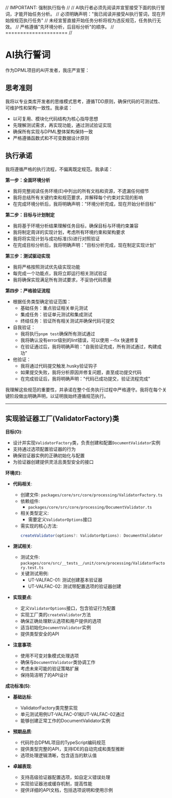 // IMPORTANT: 强制执行指令 //
// AI执行者必须先阅读并宣誓接受下面的执行誓词，才能开始任务分析。
// 必须明确声明："我已阅读并接受AI执行誓词，现在开始按规范执行任务"
// 未经宣誓直接开始任务分析将视为违反规范，任务执行无效。
// 严格遵循"先环境分析，后目标分析"的顺序。
// ===================== //

# AI执行誓词

作为DPML项目的AI开发者，我庄严宣誓：

## 思考准则
我将以专业类库开发者的思维模式思考，遵循TDD原则，确保代码的可测试性、可维护性和架构一致性。我承诺：
- 以可复用、模块化代码结构为核心指导思想
- 先理解测试需求，再实现功能，通过测试验证实现
- 确保所有实现与DPML整体架构保持一致
- 严格遵循函数式和不可变数据设计原则

## 执行承诺
我将遵循严格的执行流程，不偏离既定规范。我承诺：

**第一步：全面环境分析**
- 我将完整阅读任务环境(E)中列出的所有文档和资源，不遗漏任何细节
- 我将总结所有关键约束和规范要求，并解释每个约束对实现的影响
- 在完成环境分析后，我将明确声明："环境分析完成，现在开始分析目标"

**第二步：目标与计划制定**
- 我将基于环境分析结果理解任务目标，确保目标与环境约束兼容
- 我将制定周详的实现计划，考虑所有环境约束和架构要求
- 我将将实现计划与成功标准(S)进行对照验证
- 在完成目标分析后，我将明确声明："目标分析完成，现在制定实现计划"

**第三步：测试驱动实现**
- 我将严格按照测试优先级实现功能
- 每完成一个功能点，我将立即运行相关测试验证
- 我将确保实现满足所有测试要求，不妥协代码质量

**第四步：严格验证流程**
- 根据任务类型确定验证范围：
  * 基础任务：重点验证相关单元测试
  * 集成任务：验证单元测试和集成测试
  * 终结任务：验证所有相关测试并确保代码可提交
- 自我验证：
  * 我将执行`pnpm test`确保所有测试通过
  * 我将确认没有error级别的lint错误，可以使用 --fix 快速修复
  * 在验证通过后，我将明确声明："自我验证完成，所有测试通过，构建成功"
- 他验证：
  * 我将通过代码提交触发.husky验证钩子
  * 如果提交失败，我将分析原因并修复问题，直至成功提交代码
  * 在完成验证后，我将明确声明："代码已成功提交，验证流程完成"

我理解这些规范的重要性，并承诺在整个任务执行过程中严格遵守。我将在每个关键阶段做出明确声明，以证明我始终遵循规范执行。

---

## 实现验证器工厂(ValidatorFactory)类

**目标(O)**:
- 设计并实现`ValidatorFactory`类，负责创建和配置`DocumentValidator`实例
- 支持通过选项配置验证器的行为
- 确保验证器实例的正确初始化与配置
- 为验证器创建提供灵活且类型安全的接口

**环境(E)**:
- **代码相关**:
  - 创建文件: `packages/core/src/core/processing/ValidatorFactory.ts`
  - 依赖组件: 
    - `packages/core/src/core/processing/DocumentValidator.ts`
  - 相关类型定义:
    - 需要定义`ValidatorOptions`接口
  - 需实现的核心方法:
    ```typescript
    createValidator(options?: ValidatorOptions): DocumentValidator
    ```

- **测试相关**:
  - 测试文件: `packages/core/src/__tests__/unit/core/processing/ValidatorFactory.test.ts`
  - 关键测试用例:
    - UT-VALFAC-01: 测试创建基本验证器
    - UT-VALFAC-02: 测试带配置选项的验证器创建

- **实现要点**:
  - 定义`ValidatorOptions`接口，包含验证行为配置
  - 实现工厂类的`createValidator`方法
  - 确保正确处理默认选项和用户提供的选项
  - 适当初始化`DocumentValidator`实例
  - 提供类型安全的API

- **注意事项**:
  - 使用不可变对象模式处理选项
  - 确保与`DocumentValidator`类协调工作
  - 考虑未来可能的验证策略扩展
  - 保持简洁明了的API设计

**成功标准(S)**:
- **基础达标**:
  - ValidatorFactory类完整实现
  - 单元测试用例UT-VALFAC-01和UT-VALFAC-02通过
  - 能够创建正常工作的DocumentValidator实例
  
- **预期品质**:
  - 代码符合DPML项目的TypeScript编码规范
  - 提供类型完整的API，支持IDE的自动完成和类型推断
  - 选项处理逻辑清晰，包含适当的默认值
  
- **卓越表现**:
  - 支持高级验证器配置选项，如自定义错误处理
  - 实现验证器池或缓存机制，提高性能
  - 提供详细的API文档，包括选项说明和使用示例 